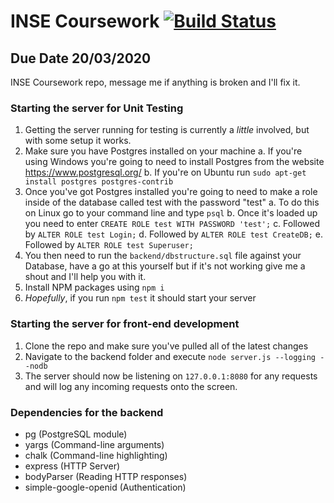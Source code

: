 # INSE Coursework [![Build Status](https://travis-ci.com/SamMayWork/insecoursework.svg?token=XsKSME9i9GNGHYLwzNxW&branch=master)](https://travis-ci.com/SamMayWork/insecoursework)


## Due Date 20/03/2020

INSE Coursework repo, message me if anything is broken and I'll fix it. 

### Starting the server for Unit Testing
1. Getting the server running for testing is currently a _little_ involved, but with some setup it works.
2. Make sure you have Postgres installed on your machine
  a. If you're using Windows you're going to need to install Postgres from the website https://www.postgresql.org/
  b. If you're on Ubuntu run `sudo apt-get install postgres postgres-contrib`
3. Once you've got Postgres installed you're going to need to make a role inside of the database called test with the password "test"
  a. To do this on Linux go to your command line and type `psql`
  b. Once it's loaded up you need to enter `CREATE ROLE test WITH PASSWORD 'test';`
  c. Followed by `ALTER ROLE test Login;`
  d. Followed by `ALTER ROLE test CreateDB;`
  e. Followed by `ALTER ROLE test Superuser;`
4. You then need to run the `backend/dbstructure.sql` file against your Database, have a go at this yourself but if it's not working give me a shout and I'll help you with it.
5. Install NPM packages using `npm i`
6. _Hopefully_, if you run `npm test` it should start your server

### Starting the server for front-end development
1. Clone the repo and make sure you've pulled all of the latest changes
2. Navigate to the backend folder and execute `node server.js --logging --nodb`
3. The server should now be listening on `127.0.0.1:8080` for any requests and will log any incoming requests onto the screen.

### Dependencies for the backend
* pg (PostgreSQL module)
* yargs (Command-line arguments)
* chalk (Command-line highlighting)
* express (HTTP Server)
* bodyParser (Reading HTTP responses)
* simple-google-openid (Authentication)
